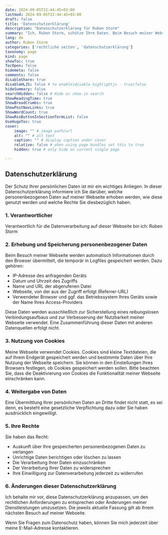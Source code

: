 ```yaml
---
date: 2024-09-05T22:44:45+03:00
lastmod: 2024-09-05T22:44:45+03:00
draft: false
title: 'Datenschutzerklärung'
description: "Datenschutzerklärung für Ruben Storm"
summary: "Ich, Ruben Storm, schütze Ihre Daten. Beim Besuch meiner Webseite werden technische Informationen erfasst. Cookies können Sie in Ihrem Browser verwalten. Daten werden nur bei gesetzlicher Verpflichtung oder mit Ihrer Zustimmung weitergegeben. Sie haben Rechte auf Auskunft, Berichtigung, Löschung und Widerruf. Änderungen der Datenschutzerklärung werden auf der Webseite bekanntgegeben."
lang: de
author: Ruben Storm
categories: ['rechtliche seiten', 'datenschutzerklärung']
taxonomy: page
kind: page
showToc: true
TocOpen: false
hidemeta: false
comments: false
disableShare: true
disableHLJS: false # to enable|disable highlightjs - true|false
hideSummary: false
searchHidden: false # Hide or show in search
ShowReadingTime: true
ShowBreadCrumbs: true
ShowPostNavLinks: true
ShowWordCount: true
ShowRssButtonInSectionTermList: false
UseHugoToc: true
cover:
    image: "" # image path/url
    alt: "" # alt text
    caption: "" # display caption under cover
    relative: false # when using page bundles set this to true
    hidden: true # only hide on current single page

---
```



## Datenschutzerklärung

Der Schutz Ihrer persönlichen Daten ist mir ein wichtiges Anliegen. In dieser Datenschutzerklärung informiere ich Sie darüber, welche personenbezogenen Daten auf meiner Webseite erhoben werden, wie diese genutzt werden und welche Rechte Sie diesbezüglich haben.

### 1. Verantwortlicher
Verantwortlich für die Datenverarbeitung auf dieser Webseite bin ich:
Ruben Storm

### 2. Erhebung und Speicherung personenbezogener Daten
Beim Besuch meiner Webseite werden automatisch Informationen durch den Browser übermittelt, die temporär in Logfiles gespeichert werden. Dazu gehören:
- IP-Adresse des anfragenden Geräts
- Datum und Uhrzeit des Zugriffs
- Name und URL der abgerufenen Datei
- Webseite, von der aus der Zugriff erfolgt (Referrer-URL)
- Verwendeter Browser und ggf. das Betriebssystem Ihres Geräts sowie der Name Ihres Access-Providers

Diese Daten werden ausschließlich zur Sicherstellung eines reibungslosen Verbindungsaufbaus und zur Verbesserung der Nutzbarkeit meiner Webseite verwendet. Eine Zusammenführung dieser Daten mit anderen Datenquellen erfolgt nicht.

### 3. Nutzung von Cookies
Meine Webseite verwendet Cookies. Cookies sind kleine Textdateien, die auf Ihrem Endgerät gespeichert werden und bestimmte Daten über Ihre Nutzung der Webseite speichern. Sie können in den Einstellungen Ihres Browsers festlegen, ob Cookies gespeichert werden sollen. Bitte beachten Sie, dass die Deaktivierung von Cookies die Funktionalität meiner Webseite einschränken kann.

### 4. Weitergabe von Daten
Eine Übermittlung Ihrer persönlichen Daten an Dritte findet nicht statt, es sei denn, es besteht eine gesetzliche Verpflichtung dazu oder Sie haben ausdrücklich eingewilligt.

### 5. Ihre Rechte
Sie haben das Recht:
- Auskunft über Ihre gespeicherten personenbezogenen Daten zu verlangen
- Unrichtige Daten berichtigen oder löschen zu lassen
- Die Verarbeitung Ihrer Daten einzuschränken
- Der Verarbeitung Ihrer Daten zu widersprechen
- Ihre Einwilligung zur Datenverarbeitung jederzeit zu widerrufen

### 6. Änderungen dieser Datenschutzerklärung
Ich behalte mir vor, diese Datenschutzerklärung anzupassen, um den rechtlichen Anforderungen zu entsprechen oder Änderungen meiner Dienstleistungen umzusetzen. Die jeweils aktuelle Fassung gilt ab Ihrem nächsten Besuch auf meiner Webseite.

Wenn Sie Fragen zum Datenschutz haben, können Sie mich jederzeit über meine E-Mail-Adresse kontaktieren.




[defGoogleAds]: https://policies.google.com/technologies/ads